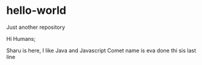 # hello-world
Just another repository

Hi Humans;

Sharu is here, I like Java and Javascript
Comet name is eva done 
thi sis last line
